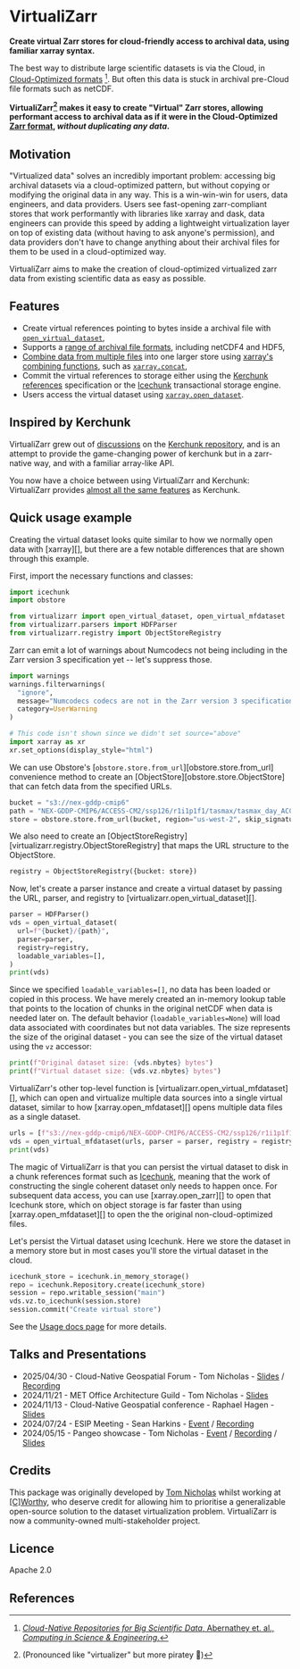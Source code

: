 # VirtualiZarr

**Create virtual Zarr stores for cloud-friendly access to archival data, using familiar xarray syntax.**

The best way to distribute large scientific datasets is via the Cloud, in [Cloud-Optimized formats](https://guide.cloudnativegeo.org/) [^1]. But often this data is stuck in archival pre-Cloud file formats such as netCDF.

**VirtualiZarr[^2] makes it easy to create "Virtual" Zarr stores, allowing performant access to archival data as if it were in the Cloud-Optimized [Zarr format](https://zarr.dev/), _without duplicating any data_.**

## Motivation

"Virtualized data" solves an incredibly important problem: accessing big archival datasets via a cloud-optimized pattern, but without copying or modifying the original data in any way. This is a win-win-win for users, data engineers, and data providers. Users see fast-opening zarr-compliant stores that work performantly with libraries like xarray and dask, data engineers can provide this speed by adding a lightweight virtualization layer on top of existing data (without having to ask anyone's permission), and data providers don't have to change anything about their archival files for them to be used in a cloud-optimized way.

VirtualiZarr aims to make the creation of cloud-optimized virtualized zarr data from existing scientific data as easy as possible.

## Features

* Create virtual references pointing to bytes inside a archival file with [`open_virtual_dataset`](https://virtualizarr.readthedocs.io/en/latest/usage.html#opening-files-as-virtual-datasets),
* Supports a [range of archival file formats](https://virtualizarr.readthedocs.io/en/latest/faq.html#how-do-virtualizarr-and-kerchunk-compare), including netCDF4 and HDF5,
* [Combine data from multiple files](https://virtualizarr.readthedocs.io/en/latest/usage.html#combining-virtual-datasets) into one larger store using [xarray's combining functions](https://docs.xarray.dev/en/stable/user-guide/combining.html), such as [`xarray.concat`](https://docs.xarray.dev/en/stable/generated/xarray.concat.html),
* Commit the virtual references to storage either using the [Kerchunk references](https://fsspec.github.io/kerchunk/spec.html) specification or the [Icechunk](https://icechunk.io/) transactional storage engine.
* Users access the virtual dataset using [`xarray.open_dataset`](https://docs.xarray.dev/en/stable/generated/xarray.open_dataset.html#xarray.open_dataset).

## Inspired by Kerchunk

VirtualiZarr grew out of [discussions](https://github.com/fsspec/kerchunk/issues/377) on the [Kerchunk repository](https://github.com/fsspec/kerchunk), and is an attempt to provide the game-changing power of kerchunk but in a zarr-native way, and with a familiar array-like API.

You now have a choice between using VirtualiZarr and Kerchunk: VirtualiZarr provides [almost all the same features](https://virtualizarr.readthedocs.io/en/latest/faq.html#how-do-virtualizarr-and-kerchunk-compare) as Kerchunk.

## Quick usage example

Creating the virtual dataset looks quite similar to how we normally open data with [xarray][], but there are a few notable differences that are shown through this example.

First, import the necessary functions and classes:

```python exec="on" source="above" session="homepage"
import icechunk
import obstore

from virtualizarr import open_virtual_dataset, open_virtual_mfdataset
from virtualizarr.parsers import HDFParser
from virtualizarr.registry import ObjectStoreRegistry
```

Zarr can emit a lot of warnings about Numcodecs not being including in the Zarr version 3
specification yet -- let's suppress those.

```python exec="on" source="above" session="homepage"
import warnings
warnings.filterwarnings(
  "ignore",
  message="Numcodecs codecs are not in the Zarr version 3 specification*",
  category=UserWarning
)
```

```python exec="on" session="homepage"
# This code isn't shown since we didn't set source="above"
import xarray as xr
xr.set_options(display_style="html")
```

We can use Obstore's [`obstore.store.from_url`][obstore.store.from_url] convenience method to create an [ObjectStore][obstore.store.ObjectStore] that can fetch data from the specified URLs.

```python exec="on" source="above" session="homepage"
bucket = "s3://nex-gddp-cmip6"
path = "NEX-GDDP-CMIP6/ACCESS-CM2/ssp126/r1i1p1f1/tasmax/tasmax_day_ACCESS-CM2_ssp126_r1i1p1f1_gn_2015_v2.0.nc"
store = obstore.store.from_url(bucket, region="us-west-2", skip_signature=True)
```

We also need to create an [ObjectStoreRegistry][virtualizarr.registry.ObjectStoreRegistry] that
maps the URL structure to the ObjectStore.

```python exec="on" source="above" session="homepage"
registry = ObjectStoreRegistry({bucket: store})
```

Now, let's create a parser instance and create a virtual dataset by passing the URL, parser, and registry to [virtualizarr.open_virtual_dataset][].

```python exec="on" source="above" session="homepage" result="code"
parser = HDFParser()
vds = open_virtual_dataset(
  url=f"{bucket}/{path}",
  parser=parser,
  registry=registry,
  loadable_variables=[],
)
print(vds)
```

Since we specified `loadable_variables=[]`, no data has been loaded or copied in this process. We have merely created an in-memory lookup table that points to the location of chunks in the original netCDF when data is needed later on. The default behavior (`loadable_variables=None`) will load data associated with coordinates but not data variables. The size represents the size of the original dataset - you can see the size of the virtual dataset using the `vz` accessor:

```python exec="on" source="above" session="homepage" result="code"
print(f"Original dataset size: {vds.nbytes} bytes")
print(f"Virtual dataset size: {vds.vz.nbytes} bytes")
```

VirtualiZarr's other top-level function is [virtualizarr.open_virtual_mfdataset][], which can open and virtualize multiple data sources into
a single virtual dataset, similar to how [xarray.open_mfdataset][] opens multiple data files as a single dataset.

```python exec="on" source="above" session="homepage" result="code"
urls = [f"s3://nex-gddp-cmip6/NEX-GDDP-CMIP6/ACCESS-CM2/ssp126/r1i1p1f1/tasmax/tasmax_day_ACCESS-CM2_ssp126_r1i1p1f1_gn_{year}_v2.0.nc" for year in range(2015, 2017)]
vds = open_virtual_mfdataset(urls, parser = parser, registry = registry)
print(vds)
```

The magic of VirtualiZarr is that you can persist the virtual dataset to disk in a chunk references format such as [Icechunk](https://icechunk.io/),
meaning that the work of constructing the single coherent dataset only needs to happen once.
For subsequent data access, you can use [xarray.open_zarr][] to open that Icechunk store, which on object storage is
far faster than using [xarray.open_mfdataset][] to open the the original non-cloud-optimized files.

Let's persist the Virtual dataset using Icechunk. Here we store the dataset in a memory store but in most cases you'll store the virtual dataset in the cloud.

```python exec="on" source="above" session="homepage"
icechunk_store = icechunk.in_memory_storage()
repo = icechunk.Repository.create(icechunk_store)
session = repo.writable_session("main")
vds.vz.to_icechunk(session.store)
session.commit("Create virtual store")
```

See the [Usage docs page](usage.md) for more details.

## Talks and Presentations

- 2025/04/30 - Cloud-Native Geospatial Forum - Tom Nicholas - [Slides](https://speakerdeck.com/tomnicholas/virtualizarr-and-icechunk-build-a-cloud-optimized-datacube-in-3-lines) / [Recording](https://youtu.be/QBkZQ53vE6o)
- 2024/11/21 - MET Office Architecture Guild - Tom Nicholas - [Slides](https://speakerdeck.com/tomnicholas/virtualizarr-talk-at-met-office)
- 2024/11/13 - Cloud-Native Geospatial conference - Raphael Hagen - [Slides](https://decks.carbonplan.org/cloud-native-geo/11-13-24)
- 2024/07/24 - ESIP Meeting - Sean Harkins - [Event](https://2024julyesipmeeting.sched.com/event/1eVP6) / [Recording](https://youtu.be/T6QAwJIwI3Q?t=3689)
- 2024/05/15 - Pangeo showcase - Tom Nicholas - [Event](https://discourse.pangeo.io/t/pangeo-showcase-virtualizarr-create-virtual-zarr-stores-using-xarray-syntax/4127/2) / [Recording](https://youtu.be/ioxgzhDaYiE) / [Slides](https://speakerdeck.com/tomnicholas/virtualizarr-create-virtual-zarr-stores-using-xarray-syntax)

## Credits

This package was originally developed by [Tom Nicholas](https://github.com/TomNicholas) whilst working at [[C]Worthy](https://cworthy.org), who deserve credit for allowing him to prioritise a generalizable open-source solution to the dataset virtualization problem. VirtualiZarr is now a community-owned multi-stakeholder project.

## Licence

Apache 2.0

## References

[^1]: [_Cloud-Native Repositories for Big Scientific Data_, Abernathey et. al., _Computing in Science & Engineering_.](https://ieeexplore.ieee.org/abstract/document/9354557)

[^2]: (Pronounced like "virtualizer" but more piratey 🦜)
